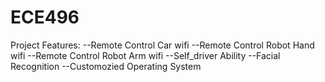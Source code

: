 # ECE496

Project Features:
--Remote Control Car wifi
--Remote Control Robot Hand wifi
--Remote Control Robot Arm wifi
--Self_driver Ability
--Facial Recognition
--Customozied Operating System
